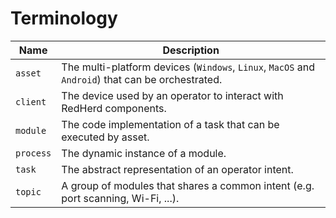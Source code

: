 <h1>Terminology</h1>

| Name | Description |
| --- | --- |
| `asset` | The multi-platform devices (`Windows`, `Linux`, `MacOS` and `Android`) that can be orchestrated. |
| `client` | The device used by an operator to interact with RedHerd components. |
| `module` | The code implementation of a task that can be executed by asset. |
| `process` | The dynamic instance of a module. |
| `task` | The abstract representation of an operator intent. |
| `topic` | A group of modules that shares a common intent (e.g. port scanning, Wi-Fi, ...). |

